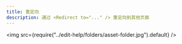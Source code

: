 ```yaml
---
title: 重定向
description: 通过 <Redirect to="..." /> 重定向到其他页面
---
```



<img src={require("../edit-help/folders/asset-folder.jpg").default} />